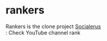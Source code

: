 # rankers
Rankers is the clone project [Socialerus](https://socialerus.com/) <br>
: Check YouTube channel rank
